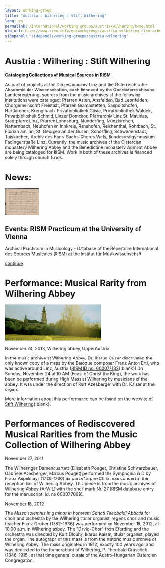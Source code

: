 ```yaml
---
layout: working-group
title: "Austria : Wilhering : Stift Wilhering"
lang: en
permalink: /international/working-groups/austria/wilhering/home.html
old_url: http://www.rism.info/en/workgroups/austria-wilhering-rism-arbeitsgruppe-stift-wilhering/home.html
sidepanel: "sidepanels/working-groups/austria-wilhering"
---
```


# Austria : Wilhering : Stift Wilhering

**Cataloging Collections of Musical Sources in RISM**  
  
As part of projects at the Diözesanarchiv Linz and the Österreichische Akademie der Wissenschaften, each financed by the Oberösterreichische Landesregierung, sources from the music archives of the following institutions were cataloged: Pfarren Asten, Ansfelden, Bad Leonfelden, Chorgemeinschft Freistadt, Pfarren Gramastetten, Gaspoltshofen, Hartkirchen, Krenglbach, Privatbibliothek Glisic, Privatbibliothek Waldek, Privatbibliothek Schmid, Linzer Domchor, Pfarrarchiv Linz St. Matthias, Stadtpfarre Linz, Pfarren Lohnsburg, Munderfing, Münzkirchen, Natternbach, Neuhofen im Innkreis, Ranshofen, Reichenthal, Rohrbach, St. Florian am Inn, St. Georgen an der Gusen, Schörfling, Schwanenstadt, Taiskirchen, Archiv des Hans-Sachs-Chores Wels, Bundesrealgymnasium Fadingerstraße Linz. Currently, the music archives of the Cistercian monastery Wilhering Abbey and the Benedictine monastery Admont Abbey are being cataloged for RISM. Work in both of these archives is financed solely through church funds.

# News:

 ![](/resources-old-website/workgroups-images/csm_Winterreise_7629d31da9.jpg)

## Events: RISM Practicum at the University of Vienna

Archival Practicum in Musicology - Database of the Répertoire International des Sources Musicales (RISM) at the Institut für Musikwissenschaft

[continue](/international/working-groups/austria/wilhering/practicum.en.md "RISM Practicum at the University of Vienna")

<!-- -->

# Performance: Musical Rarity from Wilhering Abbey

 ![](/resources-old-website/workgroups-images/csm_Stift_596fd558da.jpg "Stift")

November 24, 2013, Wilhering abbey, UpperAustria

In the music archive at Wilhering Abbey, Dr. Ikarus Kaiser discovered the only known copy of a mass by the Baroque composer Franz Anton Ertl, who was active around Linz, Austria ([RISM ID no. 600077182](http://opac.rism.info/search?documentid=600077182){:blank}).On Sunday, November 24 at 10 AM (Feast of Christ the King), the work has been be performed during High Mass at Wilhering by musicians of the abbey. It was under the direction of Kurt Azesberger with Dr. Kaiser at the organ.

More information about this performance can be found on the website of [Stift Wilhering](http://stiftwilhering.at/termine/stift-wilhering-christkoenigssonntag-hochamt/){:blank}.

# Performances of Rediscovered Musical Rarities from the Music Collection of Wilhering Abbey

November 27, 2011

The Wilheringer Damenquartett (Elisabeth Pouget, Christine Schwarzbauer, Gabriele Azesberger, Marcus Pouget) performed the Symphonia in D by Franz Aspelmayr (1728-1786) as part of a pre-Christmas concert in the reception hall of Wilhering Abbey. This piece is from the music archives of Wilhering Abbey (A-WIL) with the shelf mark Nr. 27 (RISM database entry for the manuscript: id. no 600077069).

November 18, 2012

The _Missa solemnis in g minor in honorem Sancti Theobaldi Abbatis_ for choir and orchestra by the Wilhering titular organist, regens chori and music teacher Franz Gruber (1882-1936) was performed on November 18, 2012, at 10.00 a.m. in Wilhering abbey. The "David-Chor" from Eferding and the orchestra was directed by Kurt Dlouhy, Ikarus Kaiser, titular organist, played the organ. The autograph of this mass is from the historic music archive of Wilhering Abbey. The mass originated in 1912, exactly 100 years ago, and was dedicated to the formerabbot of Wilhering, P. Theobald Grasböck (1846-1915), at that time general curate of the Austro-Hungarian Cistercien Congregation.
